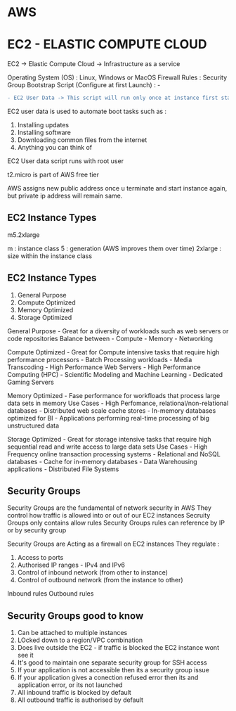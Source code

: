 # AWS

# EC2 - ELASTIC COMPUTE CLOUD

EC2 -> Elastic Compute Cloud -> Infrastructure as a service

Operating System (OS) : Linux, Windows or MacOS
Firewall Rules : Security Group
Bootstrap Script (Configure at first Launch) :  - 

```diff 
- EC2 User Data -> This script will run only once at instance first start)
```

EC2 user data is used to automate boot tasks such as :
1) Installing updates
2) Installing software
3) Downloading common files from the internet
4) Anything you can think of

EC2 User data script runs with root user

t2.micro is part of AWS free tier

AWS assigns new public address once u terminate and start instance again, but private ip address will remain same.

## EC2 Instance Types

m5.2xlarge

m : instance class
5 : generation (AWS improves them over time)
2xlarge : size within the instance class

## EC2 Instance Types

1) General Purpose
2) Compute Optimized
3) Memory Optimized
4) Storage Optimized

General Purpose - Great for a diversity of workloads such as web servers or code repositories
                Balance between
                  - Compute
                  - Memory
                  - Networking
                  
Compute Optimized - Great for Compute intensive tasks that require high performance processors
                - Batch Processing workloads
                - Media Transcoding
                - High Performance Web Servers
                - High Performance Computing (HPC)
                - Scientific Modeling and Machine Learning
                - Dedicated Gaming Servers
                
Memory Optimized - Fase performance for workfloads that process large data sets in memory
                Use Cases
                - High Perfomance, relational/non-relational databases
                - Distributed web scale cache stores
                - In-memory databases optimized for BI
                - Applications performing real-time processing of big unstructured data
                
Storage Optimized - Great for storage intensive tasks that require high sequential read and write access to large data sets 
                Use Cases
                - High Frequency online transaction processing systems
                - Relational and NoSQL databases
                - Cache for in-memory databases
                - Data Warehousing applications
                - Distributed File Systems
                
                
 ## Security Groups
 
 Security Groups are the fundamental of network security in AWS
 They control how traffic is allowed into or out of our EC2 instances
Secruity Groups only contains allow rules
Security Groups rules can reference by IP or by security group

Security Groups are Acting as a firewall on EC2 instances
They regulate :
1) Access to ports
2) Authorised IP ranges - IPv4 and IPv6
3) Control of inbound network (from other to instance)
4) Control of outbound network (from the instance to other)

Inbound rules
Outbound rules

 ## Security Groups good to know
 1) Can be attached to multiple instances
 2) LOcked down to a region/VPC combination
 3) Does live outside the EC2 - if traffic is blocked the EC2 instance wont see it
 4) It's good to maintain one separate security group for SSH access
 5) If your application is not accessible then its a security group issue
 6) If your application gives a conection refused error then its and application error, or its not launched
 7) All inbound traffic is blocked by default
 8) All outbound traffic is authorised by default
